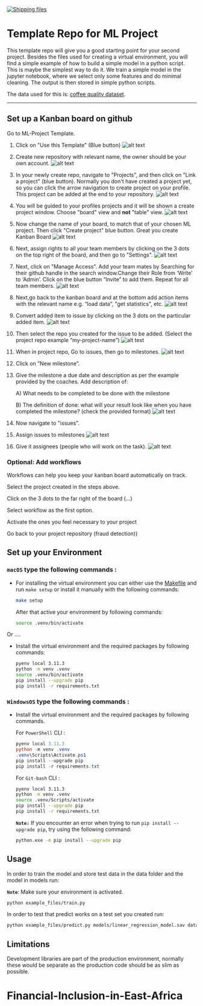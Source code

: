 [![Shipping files](https://github.com/neuefische/ds-ml-project-template/actions/workflows/workflow-02.yml/badge.svg?branch=main&event=workflow_dispatch)](https://github.com/neuefische/ds-ml-project-template/actions/workflows/workflow-02.yml)

# Template Repo for ML Project

This template repo will give you a good starting point for your second project. Besides the files used for creating a virtual environment, you will find a simple example of how to build a simple model in a python script. This is maybe the simplest way to do it. We train a simple model in the jupyter notebook, where we select only some features and do minimal cleaning. The output is then stored in simple python scripts.

The data used for this is: [coffee quality dataset](https://github.com/jldbc/coffee-quality-database).

---

## Set up a Kanban board on github

Go to ML-Project Template.

1. Click on "Use this Template" (Blue button)
![alt text](./images/step_1a_new.png)

1. Create new repository with relevant name, the owner should be your own account. 
![alt text](./images/step_2_new.png)

1. In your newly create repo, navigate to "Projects", and then click on "Link a project" (blue button). Normally you don't have created a project yet, so you can click the arrow navigation to create project on your profile. This project can be added at the end to your repository.
![alt text](./images/add_project_new.png)


4.  You will be guided to your profiles projects and it will be shown a create project window. Choose "board" view and **not** "table" view.
 ![alt text](./images/choose_board.png)
5. Now change the name of your board, to match that of your chosen ML project. Then click "Create project" blue button. Great you create Kanban Board
![alt text](./images/create_project_new.png)

6. Next, assign rights to all your team members by clicking on the 3 dots on the top right of the board, and then go to "Settings".
![alt text](./images/kanban_settings.png)


7. Next, click on "Manage Access". Add your team mates by Searching for their github handle in the search window.Change their Role from ‘Write’ to ‘Admin’. Click on the blue button “Invite” to add them. Repeat for all team members.
![alt text](./images/team_access_new.png
)

8. Next,go back to the kanban board and at the bottom  add action items with the relevant name e.g. “load data”, "get statistics", etc.
![alt text](./images/load_data_item.png
)


9. Convert added item to issue by clicking on the 3 dots on the particular added item.
![alt text](./images/convert_to_issue.png
)

10. Then select the repo you created  for the issue to be added. (Select the project repo example “my-project-name”)
![alt text](./images/select_repo.png
)

11. When in project repo, Go to issues, then go to milestones. 
![alt text](./images/to_milestones.png
)

12. Click on ”New milestone”.

13. Give the milestone a due date and description as per the example provided by the coaches. Add description of: 

    A) What needs to be completed to be done with the milestone

    B) The definition of done: what will your result look like when you have completed the milestone? (check the provided format)
![alt text](./images/new_milestone.png)

14. Now navigate to "issues".

15. Assign issues to milestones 
![alt text](./images/milestone_to_issue_new.png)

16. Give it assignees (people who will work on the task). 
![alt text](./images/milestone_to_someone.png)

### Optional: Add workflows

Workflows can help you keep your kanban board automatically on track. 

Select the project created in the steps above.  

Click on the 3 dots to the far right of the board (...)

Select workflow as the first option. 

Activate the ones you feel necessary to your project

Go back to your project repository (fraud detection))

## Set up your Environment



### **`macOS`** type the following commands : 

- For installing the virtual environment you can either use the [Makefile](Makefile) and run `make setup` or install it manually with the following commands:

     ```BASH
    make setup
    ```
    After that active your environment by following commands:
    ```BASH
    source .venv/bin/activate
    ```
Or ....
- Install the virtual environment and the required packages by following commands:

    ```BASH
    pyenv local 3.11.3
    python -m venv .venv
    source .venv/bin/activate
    pip install --upgrade pip
    pip install -r requirements.txt
    ```
    
### **`WindowsOS`** type the following commands :

- Install the virtual environment and the required packages by following commands.

   For `PowerShell` CLI :

    ```PowerShell
    pyenv local 3.11.3
    python -m venv .venv
    .venv\Scripts\Activate.ps1
    pip install --upgrade pip
    pip install -r requirements.txt
    ```

    For `Git-bash` CLI :
  
    ```BASH
    pyenv local 3.11.3
    python -m venv .venv
    source .venv/Scripts/activate
    pip install --upgrade pip
    pip install -r requirements.txt
    ```

    **`Note:`**
    If you encounter an error when trying to run `pip install --upgrade pip`, try using the following command:
    ```Bash
    python.exe -m pip install --upgrade pip
    ```


   
## Usage

In order to train the model and store test data in the data folder and the model in models run:

**`Note`**: Make sure your environment is activated.

```bash
python example_files/train.py  
```

In order to test that predict works on a test set you created run:

```bash
python example_files/predict.py models/linear_regression_model.sav data/X_test.csv data/y_test.csv
```

## Limitations

Development libraries are part of the production environment, normally these would be separate as the production code should be as slim as possible.


# Financial-Inclusion-in-East-Africa
